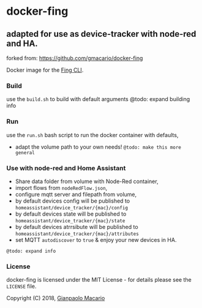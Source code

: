 # docker-fing 
## adapted for use as device-tracker with node-red and HA.
forked from: https://github.com/gmacario/docker-fing

Docker image for the [Fing CLI](https://www.fing.io/fingkit-sdk-downloads/).


### Build
use the `build.sh` to build with default arguments
@todo: expand building info

### Run
use the `run.sh` bash script to run the docker container with defaults,
* adapt the volume path to your own needs! `@todo: make this more general`

### Use with node-red and Home Assistant
* Share data folder from volume with Node-Red container,
* import flows from `nodeRedFlow.json`,
* configure mqtt server and filepath from volume,
* by default devices config will be published to `homeassistant/device_tracker/{mac}/config`
* by default devices state will be published to `homeassistant/device_tracker/{mac}/state`
* by default devices atrrsibute will be published to `homeassistant/device_tracker/{mac}/attributes`
* set MQTT `autodiscover` to `true` & enjoy your new devices in HA.

`@todo: expand info`

### License

docker-fing is licensed under the MIT License - for details please see the `LICENSE` file.

Copyright (C) 2018, [Gianpaolo Macario](http://gmacario.github.io/)

<!-- EOF -->
